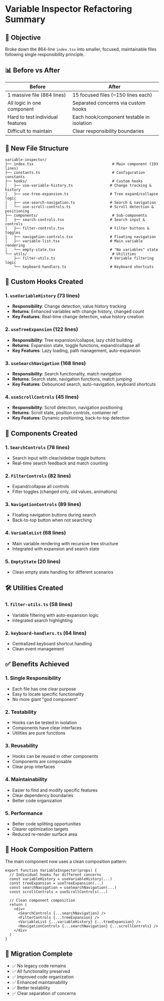 # Variable Inspector Refactoring Summary

## 🎯 **Objective**
Broke down the 864-line `index.tsx` into smaller, focused, maintainable files following single responsibility principle.

## 📊 **Before vs After**

| **Before** | **After** |
|------------|-----------|
| 1 massive file (864 lines) | 15 focused files (~150 lines each) |
| All logic in one component | Separated concerns via custom hooks |
| Hard to test individual features| Each hook/component testable in isolation |
| Difficult to maintain | Clear responsibility boundaries |

## 📁 **New File Structure**

```
variable-inspector/
├── index.tsx                                    # Main component (193 lines)
├── constants.ts                                 # Configuration constants
├── hooks/                                       # Custom hooks
│   ├── use-variable-history.ts                 # Change tracking & history
│   ├── use-tree-expansion.ts                   # Tree expand/collapse logic
│   ├── use-search-navigation.ts                # Search & navigation
│   └── use-scroll-controls.ts                  # Scroll detection & positioning
├── components/                                  # Sub-components
│   ├── search-controls.tsx                     # Search input & controls
│   ├── filter-controls.tsx                     # Filter buttons & toggles
│   ├── navigation-controls.tsx                 # Floating navigation
│   ├── variable-list.tsx                       # Main variable rendering
│   └── empty-state.tsx                         # "No variables" state
└── utils/                                       # Utilities
    ├── filter-utils.ts                         # Variable filtering logic
    └── keyboard-handlers.ts                    # Keyboard shortcuts
```

## 🎣 **Custom Hooks Created**

### **1. `useVariableHistory`** (73 lines)
- **Responsibility**: Change detection, value history tracking
- **Returns**: Enhanced variables with change history, changed count
- **Key Features**: Real-time change detection, value history creation

### **2. `useTreeExpansion`** (122 lines)
- **Responsibility**: Tree expansion/collapse, lazy child building
- **Returns**: Expansion state, toggle functions, expand/collapse all
- **Key Features**: Lazy loading, path management, auto-expansion

### **3. `useSearchNavigation`** (168 lines)
- **Responsibility**: Search functionality, match navigation
- **Returns**: Search state, navigation functions, match jumping
- **Key Features**: Debounced search, auto-navigation, keyboard shortcuts

### **4. `useScrollControls`** (45 lines)
- **Responsibility**: Scroll detection, navigation positioning
- **Returns**: Scroll state, position controls, container ref
- **Key Features**: Dynamic positioning, back-to-top detection

## 🧩 **Components Created**

### **1. `SearchControls`** (78 lines)
- Search input with clear/sidebar toggle buttons
- Real-time search feedback and match counting

### **2. `FilterControls`** (82 lines)
- Expand/collapse all controls
- Filter toggles (changed only, old values, animations)

### **3. `NavigationControls`** (89 lines)
- Floating navigation buttons during search
- Back-to-top button when not searching

### **4. `VariableList`** (68 lines)
- Main variable rendering with recursive tree structure
- Integrated with expansion and search state

### **5. `EmptyState`** (20 lines)
- Clean empty state handling for different scenarios

## 🛠️ **Utilities Created**

### **1. `filter-utils.ts`** (58 lines)
- Variable filtering with auto-expansion logic
- Integrated search highlighting

### **2. `keyboard-handlers.ts`** (64 lines)
- Centralized keyboard shortcut handling
- Clean event management

## ✅ **Benefits Achieved**

### **1. Single Responsibility**
- Each file has one clear purpose
- Easy to locate specific functionality
- No more giant "god component"

### **2. Testability**
- Hooks can be tested in isolation
- Components have clear interfaces
- Utilities are pure functions

### **3. Reusability**
- Hooks can be reused in other components
- Components are composable
- Clear prop interfaces

### **4. Maintainability**
- Easier to find and modify specific features
- Clear dependency boundaries
- Better code organization

### **5. Performance**
- Better code splitting opportunities
- Clearer optimization targets
- Reduced re-render surface area

## 🎯 **Hook Composition Pattern**

The main component now uses a clean composition pattern:

```tsx
export function VariableInspector(props) {
  // Individual hooks for different concerns
  const variableHistory = useVariableHistory(...)
  const treeExpansion = useTreeExpansion(...)
  const searchNavigation = useSearchNavigation(...)
  const scrollControls = useScrollControls(...)
  
  // Clean component composition
  return (
    <div>
      <SearchControls {...searchNavigation} />
      <FilterControls {...treeExpansion} />
      <VariableList {...variableHistory} {...treeExpansion} />
      <NavigationControls {...searchNavigation} {...scrollControls} />
    </div>
  )
}
```

## 🚀 **Migration Complete**

- ✅ No legacy code remains
- ✅ All functionality preserved
- ✅ Improved code organization
- ✅ Enhanced maintainability
- ✅ Better testability
- ✅ Clear separation of concerns